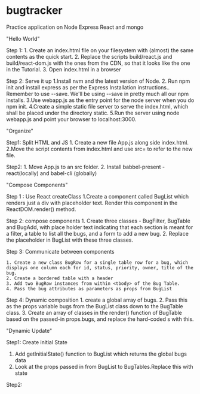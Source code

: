# bugtracker
Practice application on Node Express React and mongo


"Hello World"

Step 1: 
	1. Create an index.html file on your filesystem with (almost) the same contents as the quick start.
	2. Replace the scripts build/react.js and build/react-dom.js with the ones from the CDN, so that it looks like the one in the Tutorial.
	3. Open index.html in a browser
	
Step 2: Serve it up
	1.Install nvm and the latest version of Node. 
	2. Run npm init and install express as per the Express Installation instructions.. Remember to use --save. We'll be using --save in pretty much all our npm installs.
	3.Use webapp.js as the entry point for the node server when you do npm init.
	4.Create a simple static file server to serve the index.html, which shall be placed under the directory static.
	5.Run the server using node webapp.js and point your browser to localhost:3000.

"Organize"

Step1: Split HTML and JS
 	1. Create a new file App.js along side index.html.
 	2.Move the script contents from index.html and use src= to refer to the new file.

 Step2: 
 	1. Move App.js to an src folder.
 	2. Install babbel-present -react(locally) and babel-cli (globally) 

 "Compose Components"

 Step 1 : Use React createClass
 	1.Create a component called BugList which renders just a div with placeholder text. Render this component in the ReactDOM.render() method.

 Step 2: compose components
    1. Create three classes - BugFilter, BugTable and BugAdd, with place holder text indicating that each section is meant for a filter, a table to list all the bugs, and a form to add a new bug.
    2. Replace the placeholder in BugList with these three classes.

 Step 3: Communicate between components

    1. Create a new class BugRow for a single table row for a bug, which displays one column each for id, status, priority, owner, title of the bug.
    2. Create a bordered table with a header
    3. Add two BugRow instances from within <tbody> of the Bug Table.
    4. Pass the bug attributes as parameters as props from BugList

Step 4: Dynamic composition
	1.  create a global array of bugs.
	2. Pass this as the props variable bugs from the BugList class down to the BugTable class.
	3. Create an array of <BugRow> classes in the render() function of BugTable based on the passed-in props.bugs, and replace the hard-coded <BugRow>s with this.

"Dynamic Update"

Step1: Create initial State
1. Add getInitialState() function to BugList which returns the global bugs data
2. Look at the props passed in from BugList to BugTables.Replace this with state

Step2: 